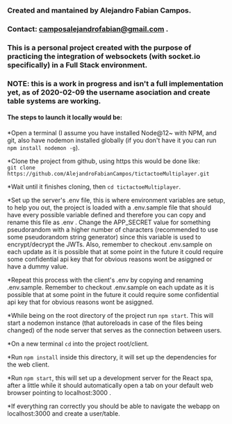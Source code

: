### Created and mantained by Alejandro Fabian Campos. 
### Contact: camposalejandrofabian@gmail.com .

### This is a personal project created with the purpose of practicing the integration of websockets (with socket.io specifically) in a Full Stack environment.

### **NOTE: this is a work in progress and isn't a full implementation yet, as of 2020-02-09 the username asociation and create table systems are working.**

#### The steps to launch it locally would be: 

*Open a terminal (I assume you have installed Node@12~ with NPM, and git, also have nodemon installed globally (if you don't have it  you can run `npm install nodemon -g`).

*Clone the project from github, using https this would be done like:  
`git clone https://github.com/AlejandroFabianCampos/tictactoeMultiplayer.git`

*Wait until it finishes cloning, then `cd tictactoeMultiplayer`.

*Set up the server's .env file, this is where environment variables are setup, to help you out, the project is loaded with a .env.sample file that should have every possible variable defined and therefore you can copy and rename this file as .env . Change the APP_SECRET value for something pseudorandom with a higher number of characters (recommended to use some pseudorandom string generator) since this variable is used to encrypt/decrypt the JWTs. Also, remember to checkout .env.sample on each update as it is possible that at some point in the future it could require some confidential api key that for obvious reasons wont be asiggned or have a dummy value.

*Repeat this process with the client's .env by copying and renaming .env.sample. Remember to checkout .env.sample on each update as it is possible that at some point in the future it could require some confidential api key that for obvious reasons wont be asiggned.

*While being on the root directory of the project run `npm start`. This will start a nodemon instance (that autoreloads in case of the files being changed) of the node server that serves as the connection between users.

*On a new terminal `cd` into the project root/client.

*Run `npm install` inside this directory, it will set up the dependencies for the web client.

*Run `npm start`, this will set up a development server for the React spa, after a little while it should automatically open a tab on your default web browser pointing to localhost:3000 .

*If everything ran correctly you should be able to navigate the webapp on localhost:3000 and create a user/table.

